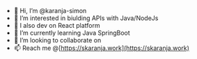 - 👋 Hi, I’m @karanja-simon
- 👀 I’m interested in biulding APIs with Java/NodeJs
- 👀 I also dev on React platform
- 🌱 I’m currently learning Java SpringBoot
- 💞️ I’m looking to collaborate on 
- 📫 Reach me @[https://skaranja.work](https://skaranja.work)

<!---
karanja-simon/karanja-simon is a ✨ special ✨ repository because its `README.md` (this file) appears on your GitHub profile.
You can click the Preview link to take a look at your changes.
--->

